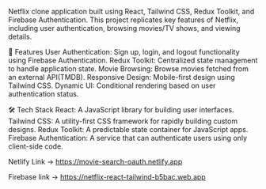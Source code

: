 Netflix clone application built using React, Tailwind CSS, Redux Toolkit, and Firebase Authentication. This project replicates key features of Netflix, including user authentication, browsing movies/TV shows, and viewing details.

🚀 Features
User Authentication: Sign up, login, and logout functionality using Firebase Authentication.
Redux Toolkit: Centralized state management to handle application state.
Movie Browsing: Browse movies fetched from an external API(TMDB).
Responsive Design: Mobile-first design using Tailwind CSS.
Dynamic UI: Conditional rendering based on user authentication status.


🛠️ Tech Stack
React: A JavaScript library for building user interfaces.
Tailwind CSS: A utility-first CSS framework for rapidly building custom designs.
Redux Toolkit: A predictable state container for JavaScript apps.
Firebase Authentication: A service that can authenticate users using only client-side code.

Netlify Link -> https://movie-search-oauth.netlify.app

Firebase link -> https://netflix-react-tailwind-b5bac.web.app
